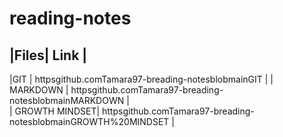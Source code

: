 # reading-notes

 |Files| Link |    
-----------------------
|GIT    |  httpsgithub.comTamara97-breading-notesblobmainGIT | 
| MARKDOWN  | httpsgithub.comTamara97-breading-notesblobmainMARKDOWN |   
| GROWTH MINDSET|  httpsgithub.comTamara97-breading-notesblobmainGROWTH%20MINDSET | 
